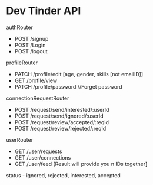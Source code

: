 # Dev Tinder API
authRouter
- POST /signup
- POST /Login
- POST /logout

profileRouter
- PATCH /profile/edit [age, gender, skills [not emailID]]
- GET /profile/view
- PATCH /profile/password //Forget password


connectionRequestRouter
- POST /request/send/interested/:userId
- POST /request/send/ignored/:userId
- POST /request/review/accepted/:reqId
- POST /request/review/rejected/:reqId


userRouter
- GET /user/requests
- GET /user/connections
- GET /user/feed [Result will provide you n IDs together]




status - ignored, rejected, interested, accepted